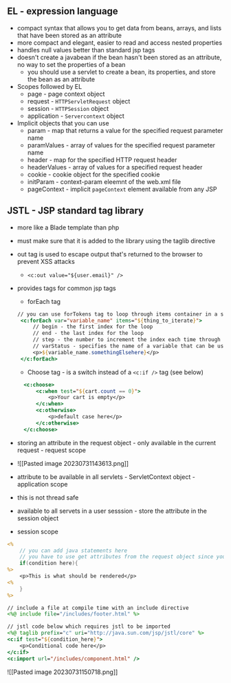 ## EL - expression language
 - compact syntax that allows you to get data from beans, arrays, and lists that have been stored as an attribute
 - more compact and elegant, easier to read and access nested properties
 - handles null values better than standard jsp tags
 - doesn't create a javabean if the bean hasn't been stored as an attribute, no way to set the properties of a bean
	 - you should use a servlet to create a bean, its properties, and store the bean as an attribute
 - Scopes followed by EL
	 - page - page context object
	 - request - `HTTPServletRequest` object
	 - session - `HTTPSession` object
	 - application - `Servercontext` object
 - Implicit objects that you can use
	 - param - map that returns a value for the specified request parameter name
	 - paramValues - array of values for the specified request parameter name
	 - header - map for the specified HTTP request header
	 - headerValues - array of values for a specified request header
	 - cookie - cookie object for the specified cookie
	 - initParam - context-param eleemnt of the web.xml file
	 - pageContext - implicit `pageContext` element available from any JSP

## JSTL - JSP standard tag library
- more like a Blade template than php
- must make sure that it is added to the library using the taglib directive
 - out tag is used to escape output that's returned to the browser to prevent XSS attacks
	 - `<c:out value="${user.email}" />`
- provides tags for common jsp tags
	- forEach tag
	```jsp
	// you can use forTokens tag to loop through items container in a string as long as they have a delimeter
	 <c:forEach var="variable_name" items="${thing_to_iterate}">
		 // begin - the first index for the loop
		 // end - the last index for the loop
		 // step - the number to increment the index each time through the loop
		 // varStatus - specifies the name of a variable that can be used to get information about the status of the loop
		 <p>${variable_name.somethingElsehere}</p>
	 </c:forEach>
	```
	- Choose tag - is a switch instead of a `<c:if />` tag (see below)
  ```jsp
	<c:choose>
		<c:when test="${cart.count == 0}">
			<p>Your cart is empty</p>
		</c:when>
		<c:otherwise>
			<p>default case here</p>
		</c:otherwise>
	</c:choose>
	```

- storing an attribute in the request object - only available in the current request - request scope
- ![[Pasted image 20230731143613.png]]
- attribute to be available in all servlets - ServletContext object - application scope
- this is not thread safe
- available to all servets in a user sesssion - store the attribute in the session object
- session scope

```jsp
<% 
	// you can add java statements here
	// you have to use get attributes from the request object since you are not using expression language here 
	if(condition here){
%>
	<p>This is what should be rendered</p>
<%
	}
%>

// include a file at compile time with an include directive
<%@ include file="/includes/footer.html" %>

// jstl code below which requires jstl to be imported
<%@ taglib prefix="c" uri="http://java.sun.com/jsp/jstl/core" %>
<c:if test="${condition_here}">
	<p>Conditional code here</p>
</c:if>
<c:import url="/includes/component.html" />
```

![[Pasted image 20230731150718.png]]

